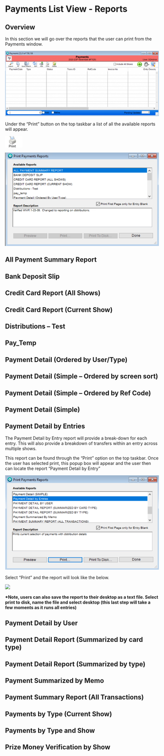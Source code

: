 # Payments List View - Reports

## Overview

In this section we will go over the reports that the user can print from the Payments window.

![](<../.gitbook/assets/Payments List View - Reports1.png>)

Under the “Print” button on the top taskbar a list of all the available reports will appear.

![](<../.gitbook/assets/Payments List View - Reports.png>)

![](<../.gitbook/assets/Payments List View - Reports2.png>)

## All Payment Summary Report

## Bank Deposit Slip

## Credit Card Report (All Shows)

## Credit Card Report (Current Show)

## Distributions – Test

## Pay\_Temp

## Payment Detail (Ordered by User/Type)

## Payment Detail (Simple – Ordered by screen sort)

## Payment Detail (Simple – Ordered by Ref Code)

## Payment Detail (Simple)

## Payment Detail by Entries

The Payment Detail by Entry report will provide a break-down for each entry. This will also provide a breakdown of transfers within an entry across multiple shows.

This report can be found through the “Print” option on the top taskbar. Once the user has selected print, this popup box will appear and the user then can locate the report “Payment Detail by Entry”

![](<../.gitbook/assets/Payments List View - Reports3.png>)

Select “Print” and the report will look like the below.

![](http://docs.showgroundsonline.com/wp-content/uploads/2020/10/img\_5f89a8ad1a1f6.png)

**\*Note, users can also save the report to their desktop as a text file.  Select print to disk, name the file and select desktop (this last step will take a few moments as it runs all entries)**

## Payment Detail by User

## Payment Detail Report (Summarized by card type)

## Payment Detail Report (Summarized by type)

## Payment Summarized by Memo

## Payment Summary Report (All Transactions)

## Payments by Type (Current Show)

## Payments by Type and Show

## Prize Money Verification by Show
